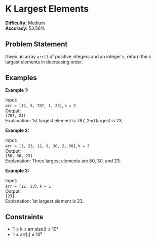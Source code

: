 # K Largest Elements

**Difficulty:** Medium  
**Accuracy:** 53.56%  

## Problem Statement

Given an array `arr[]` of positive integers and an integer `k`, return the `k` largest elements in decreasing order.

## Examples

**Example 1:**

Input:  
`arr = [12, 5, 787, 1, 23]`, `k = 2`  
Output:  
`[787, 23]`  
Explanation: 1st largest element is 787, 2nd largest is 23.

**Example 2:**

Input:  
`arr = [1, 23, 12, 9, 30, 2, 50]`, `k = 3`  
Output:  
`[50, 30, 23]`  
Explanation: Three largest elements are 50, 30, and 23.

**Example 3:**

Input:  
`arr = [12, 23]`, `k = 1`  
Output:  
`[23]`  
Explanation: 1st largest element is 23.

## Constraints

- 1 ≤ k ≤ arr.size() ≤ 10⁶
- 1 ≤ arr[i] ≤ 10⁶
